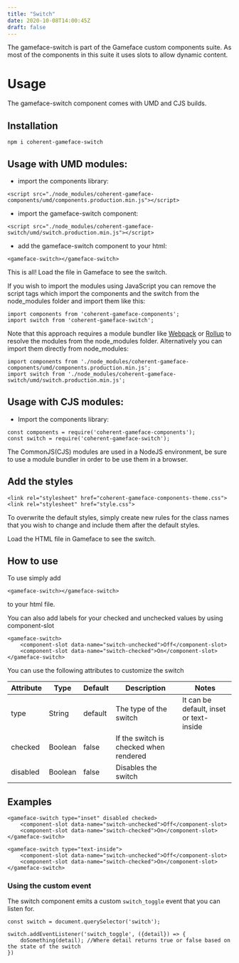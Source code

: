 ```yaml
---
title: "Switch"
date: 2020-10-08T14:00:45Z
draft: false
---
```


<!--Copyright (c) Coherent Labs AD. All rights reserved. -->
The gameface-switch is part of the Gameface custom components suite. As most of the components in this suite it uses slots to allow dynamic content.

Usage
===================

The gameface-switch component comes with UMD and CJS builds.

## Installation
`npm i coherent-gameface-switch`

## Usage with UMD modules:

-   import the components library:

```{.html}
<script src="./node_modules/coherent-gameface-components/umd/components.production.min.js"></script>
```

-   import the gameface-switch component:

```{.html}
<script src="./node_modules/coherent-gameface-switch/umd/switch.production.min.js"></script>
```

-   add the gameface-switch component to your html:

```{.html}
<gameface-switch></gameface-switch>
```

This is all! Load the file in Gameface to see the switch.

If you wish to import the modules using JavaScript you can remove the script tags
which import the components and the switch from the node_modules folder and import them like this:

```{.js}
import components from 'coherent-gameface-components';
import switch from 'coherent-gameface-switch';
```

Note that this approach requires a module bundler like [Webpack](https://webpack.js.org/) or [Rollup](https://rollupjs.org/guide/en/) to resolve the
modules from the node_modules folder. Alternatively you can import them directly from node_modules:

```{.js}
import components from './node_modules/coherent-gameface-components/umd/components.production.min.js';
import switch from './node_modules/coherent-gameface-switch/umd/switch.production.min.js';
```

## Usage with CJS modules:

-   Import the components library:

```{.js}
const components = require('coherent-gameface-components');
const switch = require('coherent-gameface-switch');
```

The CommonJS(CJS) modules are used in a NodeJS environment, be sure to use a module
bundler in order to be use them in a browser.

## Add the styles

~~~~{.html}
<link rel="stylesheet" href="coherent-gameface-components-theme.css">
<link rel="stylesheet" href="style.css">
~~~~
To overwrite the default styles, simply create new rules for the class names that you wish to change and include them after the default styles.

Load the HTML file in Gameface to see the switch.

## How to use

To use simply add

```{.html}
<gameface-switch></gameface-switch>
```

to your html file.

You can also add labels for your checked and unchecked values by using component-slot

```{.html}
<gameface-switch>
    <component-slot data-name="switch-unchecked">Off</component-slot>
    <component-slot data-name="switch-checked">On</component-slot>
</gameface-switch>
```

You can use the following attributes to customize the switch

| Attribute           | Type    | Default | Description                                | Notes                                                                                                                                                                                                                 |
| ------------------- | ------- | ------- | ------------------------------------------ | --------------------------------------------------------------------------------------------------------------------------------------------------------------------------------------------------------------------- |
| type              | String  | default       | The type of the switch       | It can be default, inset or text-inside                                                                                                                                                                       |
| checked                | Boolean  | false       | If the switch is checked when rendered       |                                                                                                                                                                                                                       |
| disabled                 | Boolean  | false     | Disables the switch       |                                                                                                                                                                                                                       |
## Examples

```{.html}
<gameface-switch type="inset" disabled checked>
    <component-slot data-name="switch-unchecked">Off</component-slot>
    <component-slot data-name="switch-checked">On</component-slot>
</gameface-switch>

<gameface-switch type="text-inside">
    <component-slot data-name="switch-unchecked">Off</component-slot>
    <component-slot data-name="switch-checked">On</component-slot>
</gameface-switch>

```

### Using the custom event

The switch component emits a custom `switch_toggle` event that you can listen for.

```
const switch = document.querySelector('switch');

switch.addEventListener('switch_toggle', ({detail}) => {
    doSomething(detail); //Where detail returns true or false based on the state of the switch
})
```
